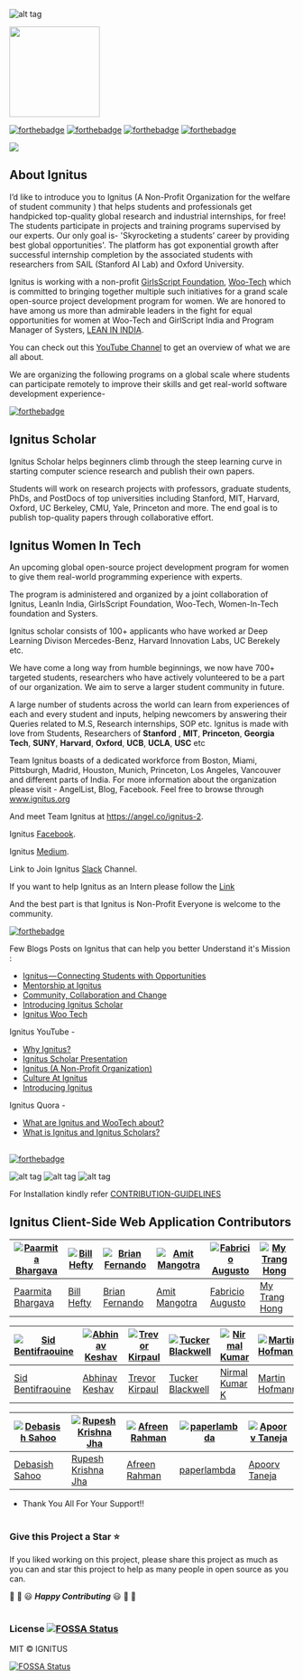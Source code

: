 ![alt tag](https://avatars0.githubusercontent.com/u/39058097?s=200&v=4)


<a href="https://www.patreon.com/teamignitus">
	<img src="https://c5.patreon.com/external/logo/become_a_patron_button@2x.png" width="160">
</a>

[![forthebadge](https://forthebadge.com/images/badges/built-by-developers.svg)](https://forthebadge.com)
[![forthebadge](https://forthebadge.com/images/badges/made-with-javascript.svg)](https://forthebadge.com)
[![forthebadge](https://forthebadge.com/images/badges/makes-people-smile.svg)](https://forthebadge.com)
[![forthebadge](https://forthebadge.com/images/badges/uses-git.svg)](https://forthebadge.com)


[![](https://imgur.com/1pa8uwS.png)](https://github.com/Ignitus/Tools)


## About Ignitus

I’d like to introduce you to Ignitus (A Non-Profit Organization for the welfare of student community ) that helps students and professionals get handpicked top-quality global research and industrial internships, for free! The students participate in projects and training programs supervised by our experts.
Our only goal is- 'Skyrocketing a students’ career by providing best global opportunities'.
The platform has got exponential growth after successful internship completion by the associated students with researchers from SAIL (Stanford AI Lab) and Oxford University.

Ignitus is working with a non-profit [GirlsScript Foundation](http://girlscript.tech/), [Woo-Tech](https://wootechnology.github.io/Website/) which is committed to bringing together multiple such initiatives for a grand scale open-source project development program for women.
We are honored to have among us more than admirable leaders in the fight for equal opportunities for women at Woo-Tech and GirlScript India and Program Manager of Systers, [LEAN IN INDIA](https://www.leaninindia.com/).

You can check out this [YouTube Channel](https://www.youtube.com/channel/UCW2BmTcaghAmhELP4_RdRrw) to get an overview of what we are all about. 

We are organizing the following programs on a global scale where students can participate remotely to improve their skills and get real-world software development experience-

[![forthebadge](https://forthebadge.com/images/badges/check-it-out.svg)](https://forthebadge.com)

## Ignitus Scholar

Ignitus Scholar helps beginners climb through the steep learning curve in starting computer science research and publish their own papers.

Students will work on research projects with professors, graduate students, PhDs, and PostDocs of top universities including Stanford, MIT, Harvard, Oxford, UC Berkeley, CMU, Yale, Princeton and more. The end goal is to publish top-quality papers through collaborative effort.


## Ignitus Women In Tech
An upcoming global open-source project development program for women to give them real-world programming experience with experts.

The program is administered and organized by a joint collaboration of Ignitus, LeanIn India, GirlsScript Foundation, Woo-Tech, Women-In-Tech foundation and Systers. 

Ignitus scholar consists of 100+ applicants who have worked ar Deep Learning Divison Mercedes-Benz, Harvard Innovation Labs, UC Berekely etc.

We have come a long way from humble beginnings, we now have 700+ targeted students, researchers who have actively volunteered to be a part of our organization.
We aim to serve a larger student community in future.

A large number of students across the world can learn from experiences of each and every student and inputs, helping newcomers by answering their Queries related to M.S, Research internships, SOP etc.
Ignitus is made with love from Students, Researchers of **Stanford** , **MIT**, **Princeton**, **Georgia Tech**, **SUNY**, **Harvard**, **Oxford**, **UCB**, **UCLA**, **USC** etc

Team Ignitus boasts of a dedicated workforce from Boston, Miami, Pittsburgh, Madrid, Houston, Munich, Princeton, Los Angeles, Vancouver and different parts of India.
For more information about the organization please visit - AngelList, Blog, Facebook.
Feel free to browse through www.ignitus.org 

And meet Team Ignitus at https://angel.co/ignitus-2.

Ignitus [Facebook](https://www.facebook.com/Ignitus.org/).

Ignitus [Medium](https://medium.com/ignitus/ignitus-connecting-students-with-opportunities-61f08e19861c).

Link to Join Ignitus [Slack](https://goo.gl/YW2Ajr) Channel.

If you want to help Ignitus as an Intern please follow the [Link](https://angel.co/ignitus-2/jobs)

And the best part is that Ignitus is Non-Profit Everyone is welcome to the community.

[![forthebadge](https://forthebadge.com/images/badges/powered-by-responsibility.svg)](https://forthebadge.com)

Few Blogs Posts on Ignitus that can help you better Understand it's Mission :
* [Ignitus — Connecting Students with Opportunities](https://medium.com/ignitus/ignitus-connecting-students-with-opportunities-61f08e19861c)
* [Mentorship at Ignitus](https://medium.com/@afelio_22020/mentorship-at-ignitus-b4a4fabd2a3d)
* [Community, Collaboration and Change](https://medium.com/@rupaljain.1699/community-collaboration-and-change-b7f15867ae1e)
* [Introducing Ignitus Scholar](https://medium.com/@afelio_22020/introducing-ignitus-scholar-6b0c677ba9d7)
* [Ignitus Woo Tech](https://medium.com/@gargdeepika146/ignitus-woo-tech-d68e0174cc75)

Ignitus YouTube - 
* [Why Ignitus?](https://www.youtube.com/watch?v=bIR4xi1ZLvQ)
* [Ignitus Scholar Presentation](https://www.youtube.com/watch?v=P_01fzigkPs&t=270s)
* [Ignitus (A Non-Profit Organization)](https://www.youtube.com/watch?v=2IU_Paf2nF0)
* [Culture At Ignitus](https://www.youtube.com/watch?v=NhU-9cNM1h0)
* [Introducing Ignitus](https://www.youtube.com/watch?v=Q6s7pQcFmMc)

Ignitus Quora - 
* [What are Ignitus and WooTech about?](https://www.quora.com/What-are-Ignitus-and-WooTech-about)
* [What is Ignitus and Ignitus Scholars?](https://www.quora.com/What-is-Ignitus-and-Ignitus-Scholars)

##

[![forthebadge](https://forthebadge.com/images/badges/uses-git.svg)](https://forthebadge.com)

![alt tag](https://encrypted-tbn0.gstatic.com/images?q=tbn:ANd9GcQcKBXCpPP1MBgHqU5ClSorPUrpWZ_MhhjqVhk2QRonTWba8zWi)
![alt tag](http://i1.wp.com/seanshadmand.com/wp-content/uploads/2015/02/heroku-logo.jpg?resize=248%2C225)
![alt tag](https://cdn-images-1.medium.com/max/800/1*jxFIFA8WI8TkMmdbOorOsA.png)


For Installation kindly refer [CONTRIBUTION-GUIDELINES](https://github.com/Ignitus/Ignitus-Client-Side-Development/blob/master/.github/CONTRIBUTION/CONTRIBUTION.md)


## Ignitus Client-Side Web Application Contributors

[![Paarmita Bhargava](https://github.com/Paarmita.png?size=100)](https://github.com/Paarmita) | [![Bill Hefty](https://github.com/bhefty.png?size=100)](https://github.com/bhefty) | [![Brian Fernando ](https://github.com/BrianCortes.png?size=100)](https://github.com/BrianCortes) | [![Amit Mangotra](https://github.com/amitmangotra.png?size=100)](https://github.com/amitmangotra) | [![Fabricio Augusto](https://github.com/fabricionaweb.png?size=100)](https://github.com/fabricionaweb) | [![My Trang Hong](https://github.com/meyfleur.png?size=100)](https://github.com/meyfleur)
---|---|---|---|---|---
[Paarmita Bhargava](https://github.com/Paarmita) | [Bill Hefty](https://github.com/bhefty) | [Brian Fernando](https://github.com/BrianCortes) | [Amit Mangotra](https://github.com/amitmangotra) | [Fabricio Augusto](https://github.com/fabricionaweb) | [My Trang Hong](https://github.com/meyfleur)


[![Sid Bentifraouine](https://github.com/sidbentifraouine.png?size=100)](https://github.com/sidbentifraouine) | [![Abhinav Keshav](https://github.com/shoutoutloud.png?size=100)](https://github.com/shoutoutloud) | [![Trevor Kirpaul](https://github.com/trevorkirpaul.png?size=100)](https://github.com/trevorkirpaul) | [![Tucker Blackwell](https://github.com/trblackw.png?size=100)](https://github.com/trblackw) | [![Nirmal Kumar](https://github.com/nirmalks.png?size=100)](https://github.com/nirmalks) | [![Martin Hofmann](https://github.com/Martskin.png?size=100)](https://github.com/Martskin)
---|---|---|---|---|---
[Sid Bentifraouine](https://github.com/sidbentifraouine) | [Abhinav Keshav](https://github.com/shoutoutloud) | [Trevor Kirpaul](https://github.com/trevorkirpaul) | [Tucker Blackwell](https://github.com/trblackw) | [Nirmal Kumar K](https://github.com/nirmalks) | [Martin Hofmann](https://github.com/Martskin)


[![Debasish Sahoo](https://github.com/debck.png?size=100)](https://github.com/debck) | [![Rupesh Krishna Jha](https://github.com/Rupeshiya.png?size=100)](https://github.com/Rupeshiya) | [![Afreen Rahman](https://github.com/afreen23.png?size=100)](https://github.com/afreen23) |	[![paperlambda](https://github.com/paperlambda.png?size=100)](https://github.com/paperlambda) |	[![Apoorv Taneja](https://github.com/plxity.png?size=100)](https://github.com/plxity)
---|---|---|---|---
[Debasish Sahoo](https://github.com/debck) | [Rupesh Krishna Jha](https://github.com/Rupeshiya) |	[Afreen Rahman](https://github.com/afreen23) | [paperlambda](https://github.com/paperlambda) | [Apoorv Taneja](https://github.com/plxity)

* Thank You All For Your Support!!

#

### Give this Project a Star :star:

If you liked working on this project, please share this project as much 
as you can and star this project to help as many people in open source as you can.


:tada: :confetti_ball: :smiley: _**Happy Contributing**_ :smiley: :confetti_ball: :tada:


#

### License [![FOSSA Status](https://app.fossa.io/api/projects/git%2Bgithub.com%2FIgnitus%2FIgnitus-Client-Side-Development.svg?type=shield)](https://app.fossa.io/projects/git%2Bgithub.com%2FIgnitus%2FIgnitus-Client-Side-Development?ref=badge_shield)

MIT © IGNITUS



[![FOSSA Status](https://app.fossa.io/api/projects/git%2Bgithub.com%2FIgnitus%2FIgnitus-Client-Side-Development.svg?type=large)](https://app.fossa.io/projects/git%2Bgithub.com%2FIgnitus%2FIgnitus-Client-Side-Development?ref=badge_large)
